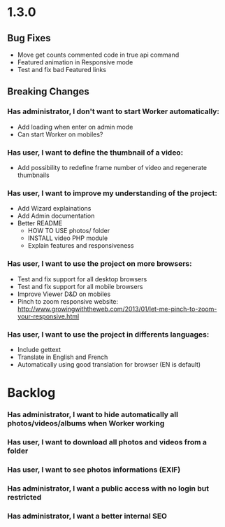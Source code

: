 <a name="1.3.0"></a>
# 1.3.0

## Bug Fixes

- Move get counts commented code in true api command
- Featured animation in Responsive mode
- Test and fix bad Featured links

## Breaking Changes

### Has administrator, I don't want to start Worker automatically:

- Add loading when enter on admin mode
- Can start Worker on mobiles?

### Has user, I want to define the thumbnail of a video:

- Add possibility to redefine frame number of video and regenerate thumbnails

### Has user, I want to improve my understanding of the project:

- Add Wizard explainations
- Add Admin documentation
- Better README
  - HOW TO USE photos/ folder
  - INSTALL video PHP module
  - Explain features and responsiveness

### Has user, I want to use the project on more browsers:

- Test and fix support for all desktop browsers
- Test and fix support for all mobile browsers
- Improve Viewer D&D on mobiles
- Pinch to zoom responsive website: http://www.growingwiththeweb.com/2013/01/let-me-pinch-to-zoom-your-responsive.html

### Has user, I want to use the project in differents languages:

- Include gettext
- Translate in English and French
- Automatically using good translation for browser (EN is default)

<a name="backlog"></a>
# Backlog

### Has administrator, I want to hide automatically all photos/videos/albums when Worker working
### Has user, I want to download all photos and videos from a folder
### Has user, I want to see photos informations (EXIF)
### Has administrator, I want a public access with no login but restricted
### Has administrator, I want a better internal SEO